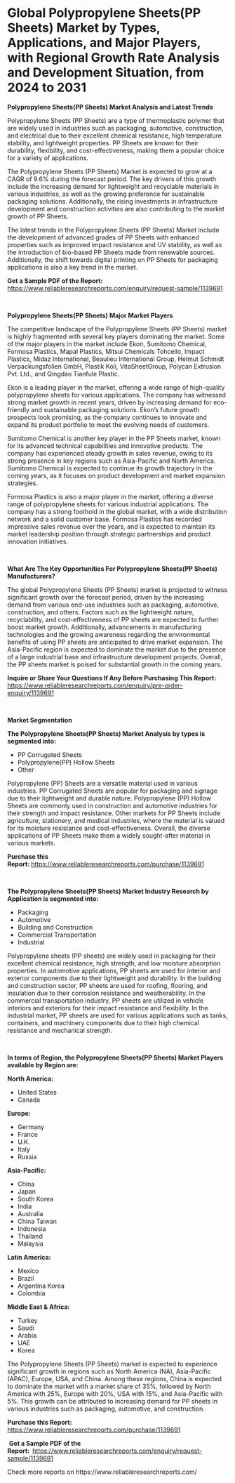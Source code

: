 <p><h1>Global Polypropylene Sheets(PP Sheets) Market by Types, Applications, and Major Players, with Regional Growth Rate Analysis and Development Situation, from 2024 to 2031</h1></p><p><strong>Polypropylene Sheets(PP Sheets) Market Analysis and Latest Trends</strong></p>
<p><p>Polypropylene Sheets (PP Sheets) are a type of thermoplastic polymer that are widely used in industries such as packaging, automotive, construction, and electrical due to their excellent chemical resistance, high temperature stability, and lightweight properties. PP Sheets are known for their durability, flexibility, and cost-effectiveness, making them a popular choice for a variety of applications.</p><p>The Polypropylene Sheets (PP Sheets) Market is expected to grow at a CAGR of 9.6% during the forecast period. The key drivers of this growth include the increasing demand for lightweight and recyclable materials in various industries, as well as the growing preference for sustainable packaging solutions. Additionally, the rising investments in infrastructure development and construction activities are also contributing to the market growth of PP Sheets.</p><p>The latest trends in the Polypropylene Sheets (PP Sheets) Market include the development of advanced grades of PP Sheets with enhanced properties such as improved impact resistance and UV stability, as well as the introduction of bio-based PP Sheets made from renewable sources. Additionally, the shift towards digital printing on PP Sheets for packaging applications is also a key trend in the market.</p></p>
<p><strong>Get a Sample PDF of the Report:&nbsp;</strong> <a href="https://www.reliableresearchreports.com/enquiry/request-sample/1139691">https://www.reliableresearchreports.com/enquiry/request-sample/1139691</a></p>
<p>&nbsp;</p>
<p><strong>Polypropylene Sheets(PP Sheets) Major Market Players</strong></p>
<p><p>The competitive landscape of the Polypropylene Sheets (PP Sheets) market is highly fragmented with several key players dominating the market. Some of the major players in the market include Ekon, Sumitomo Chemical, Formosa Plastics, Mapal Plastics, Mitsui Chemicals Tohcello, Impact Plastics, Midaz International, Beaulieu International Group, Helmut Schmidt Verpackungsfolien GmbH, Plastik Koli, VitaSheetGroup, Polycan Extrusion Pvt. Ltd., and Qingdao Tianfule Plastic.</p><p>Ekon is a leading player in the market, offering a wide range of high-quality polypropylene sheets for various applications. The company has witnessed strong market growth in recent years, driven by increasing demand for eco-friendly and sustainable packaging solutions. Ekon’s future growth prospects look promising, as the company continues to innovate and expand its product portfolio to meet the evolving needs of customers.</p><p>Sumitomo Chemical is another key player in the PP Sheets market, known for its advanced technical capabilities and innovative products. The company has experienced steady growth in sales revenue, owing to its strong presence in key regions such as Asia-Pacific and North America. Sumitomo Chemical is expected to continue its growth trajectory in the coming years, as it focuses on product development and market expansion strategies.</p><p>Formosa Plastics is also a major player in the market, offering a diverse range of polypropylene sheets for various industrial applications. The company has a strong foothold in the global market, with a wide distribution network and a solid customer base. Formosa Plastics has recorded impressive sales revenue over the years, and is expected to maintain its market leadership position through strategic partnerships and product innovation initiatives.</p></p>
<p>&nbsp;</p>
<p><strong>What Are The Key Opportunities For Polypropylene Sheets(PP Sheets) Manufacturers?</strong></p>
<p><p>The global Polypropylene Sheets (PP Sheets) market is projected to witness significant growth over the forecast period, driven by the increasing demand from various end-use industries such as packaging, automotive, construction, and others. Factors such as the lightweight nature, recyclability, and cost-effectiveness of PP sheets are expected to further boost market growth. Additionally, advancements in manufacturing technologies and the growing awareness regarding the environmental benefits of using PP sheets are anticipated to drive market expansion. The Asia-Pacific region is expected to dominate the market due to the presence of a large industrial base and infrastructure development projects. Overall, the PP sheets market is poised for substantial growth in the coming years.</p></p>
<p><strong>Inquire or Share Your Questions If Any Before Purchasing This Report:</strong> <a href="https://www.reliableresearchreports.com/enquiry/pre-order-enquiry/1139691">https://www.reliableresearchreports.com/enquiry/pre-order-enquiry/1139691</a></p>
<p>&nbsp;</p>
<p><strong>Market Segmentation</strong></p>
<p><strong>The Polypropylene Sheets(PP Sheets) Market Analysis by types is segmented into:</strong></p>
<p><ul><li>PP Corrugated Sheets</li><li>Polypropylene(PP) Hollow Sheets</li><li>Other</li></ul></p>
<p><p>Polypropylene (PP) Sheets are a versatile material used in various industries. PP Corrugated Sheets are popular for packaging and signage due to their lightweight and durable nature. Polypropylene (PP) Hollow Sheets are commonly used in construction and automotive industries for their strength and impact resistance. Other markets for PP Sheets include agriculture, stationery, and medical industries, where the material is valued for its moisture resistance and cost-effectiveness. Overall, the diverse applications of PP Sheets make them a widely sought-after material in various markets.</p></p>
<p><strong>Purchase this Report:&nbsp;</strong><a href="https://www.reliableresearchreports.com/purchase/1139691">https://www.reliableresearchreports.com/purchase/1139691</a></p>
<p>&nbsp;</p>
<p><strong>The Polypropylene Sheets(PP Sheets) Market Industry Research by Application is segmented into:</strong></p>
<p><ul><li>Packaging</li><li>Automotive</li><li>Building and Construction</li><li>Commercial Transportation</li><li>Industrial</li></ul></p>
<p><p>Polypropylene sheets (PP sheets) are widely used in packaging for their excellent chemical resistance, high strength, and low moisture absorption properties. In automotive applications, PP sheets are used for interior and exterior components due to their lightweight and durability. In the building and construction sector, PP sheets are used for roofing, flooring, and insulation due to their corrosion resistance and weatherability. In the commercial transportation industry, PP sheets are utilized in vehicle interiors and exteriors for their impact resistance and flexibility. In the industrial market, PP sheets are used for various applications such as tanks, containers, and machinery components due to their high chemical resistance and mechanical strength.</p></p>
<p>&nbsp;</p>
<p><strong>In terms of Region, the Polypropylene Sheets(PP Sheets) Market Players available by Region are:</strong></p>
<p>
    <p> <strong> North America: </strong>
        <ul>
            <li>United States</li>
            <li>Canada</li>
        </ul>
        </p> 
    <p> <strong> Europe: </strong>
        <ul>
            <li>Germany</li>
            <li>France</li>
            <li>U.K.</li>
            <li>Italy</li>
            <li>Russia</li>
        </ul>
        </p> 
    <p> <strong> Asia-Pacific: </strong>
        <ul>
            <li>China</li>
            <li>Japan</li>
            <li>South Korea</li>
            <li>India</li>
            <li>Australia</li>
            <li>China Taiwan</li>
            <li>Indonesia</li>
            <li>Thailand</li>
            <li>Malaysia</li>
        </ul>
        </p> 
    <p> <strong> Latin America: </strong>
        <ul>
            <li>Mexico</li>
            <li>Brazil</li>
            <li>Argentina Korea</li>
            <li>Colombia</li>
        </ul>
        </p> 
    <p> <strong> Middle East & Africa: </strong>
        <ul>
            <li>Turkey</li>
            <li>Saudi</li>
            <li>Arabia</li>
            <li>UAE</li>
            <li>Korea</li>
        </ul>
    </p>
    </p>
<p><p>The Polypropylene Sheets (PP Sheets) market is expected to experience significant growth in regions such as North America (NA), Asia-Pacific (APAC), Europe, USA, and China. Among these regions, China is expected to dominate the market with a market share of 35%, followed by North America with 25%, Europe with 20%, USA with 15%, and Asia-Pacific with 5%. This growth can be attributed to increasing demand for PP sheets in various industries such as packaging, automotive, and construction.</p></p>
<p><strong>Purchase this Report: </strong><a href="https://www.reliableresearchreports.com/purchase/1139691">https://www.reliableresearchreports.com/purchase/1139691</a></p>
<p>&nbsp;<strong>Get a Sample PDF of the Report:&nbsp;&nbsp;</strong><a href="https://www.reliableresearchreports.com/enquiry/request-sample/1139691">https://www.reliableresearchreports.com/enquiry/request-sample/1139691</a></p>
<p><strong></strong></p>
<p>Check more reports on https://www.reliableresearchreports.com/</p>